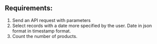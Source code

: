 ## Requirements:
1. Send an API request with parameters
2. Select records with a date more specified by the user. Date in json format in timestamp format.
3. Count the number of products.
